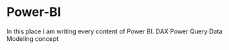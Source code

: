 # Power-BI
In this place i am writing every content of Power BI. 
DAX 
Power Query
Data Modeling concept

